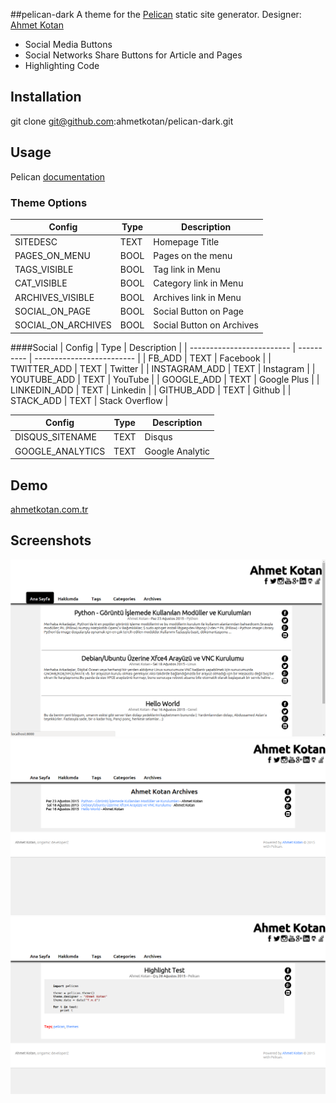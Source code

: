 ##pelican-dark
A theme for the [Pelican](http://getpelican.com) static site generator.
Designer: [Ahmet Kotan](http://ahmetkotan.com.tr)

* Social Media Buttons
* Social Networks Share Buttons for Article and Pages
* Highlighting Code

## Installation
git clone git@github.com:ahmetkotan/pelican-dark.git

## Usage
Pelican [documentation](http://docs.getpelican.com/en/latest/)

### Theme Options
| Config                    | Type       | Description               |
| ------------------------- | ---------- | ------------------------- |
| SITEDESC        			| TEXT       | Homepage Title            |
| PAGES_ON_MENU				| BOOL		 | Pages on the menu		 |
| TAGS_VISIBLE				| BOOL		 | Tag link in Menu			 |
| CAT_VISIBLE				| BOOL		 | Category link in Menu	 |
| ARCHIVES_VISIBLE			| BOOL		 | Archives link in Menu	 |
| SOCIAL_ON_PAGE			| BOOL		 | Social Button on Page	 |
| SOCIAL_ON_ARCHIVES		| BOOL		 | Social Button on Archives |


####Social
| Config                    | Type       | Description               |
| ------------------------- | ---------- | ------------------------- |
| FB_ADD					| TEXT		 | Facebook					 |
| TWITTER_ADD				| TEXT		 | Twitter					 |
| INSTAGRAM_ADD				| TEXT		 | Instagram				 |
| YOUTUBE_ADD				| TEXT		 | YouTube					 |
| GOOGLE_ADD				| TEXT		 | Google Plus				 |
| LINKEDIN_ADD				| TEXT		 | Linkedin					 |
| GITHUB_ADD				| TEXT		 | Github					 |
| STACK_ADD					| TEXT		 | Stack Overflow			 |

| Config                    | Type       | Description               |
| ------------------------- | ---------- | ------------------------- |
| DISQUS_SITENAME			| TEXT		 | Disqus					 |
| GOOGLE_ANALYTICS			| TEXT 		 | Google Analytic 			 |


## Demo
[ahmetkotan.com.tr](http://ahmetkotan.com.tr)

## Screenshots
![pelican-dark1](screenshot.png)
![pelican-dark2](screenshot2.png)
![pelican-dark3](screenshot3.png)

